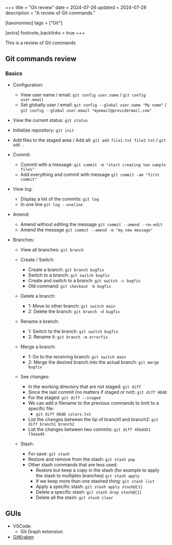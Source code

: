 +++
title = "Git review"
date = 2024-07-26
updated = 2024-07-28
description = "A review of Git commands."

[taxonomies]
tags = ["Git"]

[extra]
footnote_backlinks = true
+++

This is a review of Git commands

## Git commands review

### Basics

- Configuration:

  - View user name / email: `git config user.name` / `git config user.email`
  - Set globally user / email: `git config --global user.name "My name"` / `git config --global user.email "myemail@providermail.com"`

- View the current status: `git status`
- Initialize repository: `git init`
- Add files to the staged area / Add all: `git add file1.txt file2.txt` / `git add .`
- Commit:
  - Commit with a message: `git commit -m "start creating two sample files"`
  - Add everything and commit with message `git commit -am "first commit"`
- View log:

  - Display a list of the commits: `git log`
  - In one line `git log --oneline`

- Amend:

  - Amend without editing the message `git commit --amend --no-edit`
  - Amend the message `git commit --amend -m "my new message"`

- Branches:

  - View all branches: `git branch`
  - Create / Switch:

    - Create a branch: `git branch bugfix`
    - Switch to a branch: `git switch bugfix`
    - Create and switch to a branch: `git switch -c bugfix`
    - Old command: `git checkout -b bugfix`

  - Delete a branch:

    - 1: Move to other branch: `git switch main`
    - 2: Delete the branch: `git branch -d bugfix`

  - Rename a branch:

    - 1: Switch to the branch: `git switch bugfix`
    - 2: Rename it: `git branch -m errorfix`

  - Merge a branch:

    - 1: Go to the receiving branch: `git switch main`
    - 2: Merge the desired branch into the actual branch: `git merge bugfix`

  - See changes:

    - In the working directory that are not staged: `git diff`
    - Since the last commit (no matters if staged or not): `git diff HEAD`
    - For the staged: `git diff --staged`
    - We can add a filename to the previous commands to limit to a specific file:
      - `git diff HEAD colors.txt`
    - List the changes between the tip of branch1 and branch2: `git diff branch1 branch2`
    - List the changes between two commits: `git diff 45bdd51 f3eaa49`

  - Stash:
    - For save: `git stash`
    - Restore and remove from the stash: `git stash pop`
    - Other stash commands that are less used:
      - Restore but keep a copy in the stash (for example to apply the stash to multiples branches) `git stash apply`
      - If we keep more than one stashed thing: `git stash list`
      - Apply a specific stash: `git stash apply stash@{1}`
      - Delete a specific stash: `git stash drop stash@{1}`
      - Delete all the stash: `git stash clear`

## GUIs

- VSCode:
  - Git Graph extension
- [GitKraken](https://www.gitkraken.com/)
